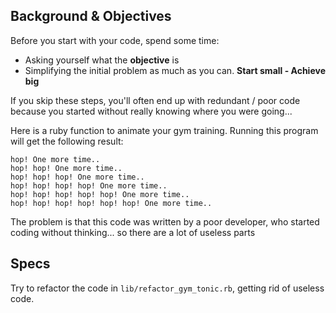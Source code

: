 ## Background & Objectives

Before you start with your code, spend some time:

- Asking yourself what the **objective** is
- Simplifying the initial problem as much as you can. **Start small - Achieve big**

If you skip these steps, you'll often end up with redundant / poor code because you started without really knowing where you were going...

Here is a ruby function to animate your gym training. Running this program will get the following result:

```
hop! One more time..
hop! hop! One more time..
hop! hop! hop! One more time..
hop! hop! hop! hop! One more time..
hop! hop! hop! hop! hop! One more time..
hop! hop! hop! hop! hop! hop! One more time..
```

The problem is that this code was written by a poor developer, who started coding without thinking... so there are a lot of useless parts

## Specs

Try to refactor the code in `lib/refactor_gym_tonic.rb`, getting rid of useless code.
